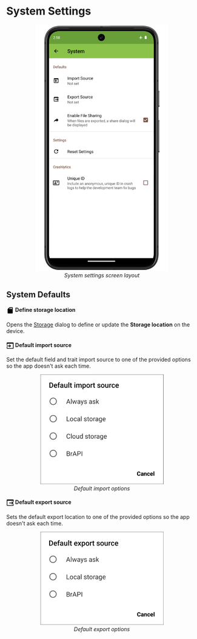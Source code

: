 System Settings
===============

<figure align="center" class="image">
  <img src="_static/images/settings/system/settings_system_framed.png" width="350px"> 
  <figcaption><i>System settings screen layout</i></figcaption> 
</figure>

System Defaults
---------------

#### <img ref="sd" style="vertical-align: middle;" src="_static/icons/settings/system/sd.png" width="20px">  Define storage location

Opens the <a href="#/storage">Storage</a> dialog to define or update the **Storage location** on the device.

#### <img ref="import" style="vertical-align: middle;" src="_static/icons/settings/system/application-import.png" width="20px"> Default import source

Set the default field and trait import source to one of the provided
options so the app doesn't ask each time.

<figure align="center" class="image">
  <img src="_static/images/settings/system/settings_system_import_sources.png" width="325px"> 
  <figcaption><i>Default import options</i></figcaption> 
</figure>

#### <img ref="export" style="vertical-align: middle;" src="_static/icons/settings/system/application-export.png" width="20px"> Default export source

Sets the default export location to one of the provided options so the
app doesn't ask each time.

<figure align="center" class="image">
  <img src="_static/images/settings/system/settings_system_export_sources.png" width="325px"> 
  <figcaption><i>Default export options</i></figcaption> 
</figure>